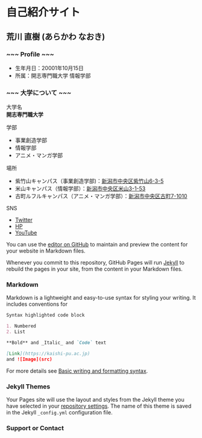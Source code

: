 # 自己紹介サイト

## **荒川 直樹  (あらかわ なおき)**
### ~~~ Profile ~~~
- 生年月日：20001年10月15日
- 所属：開志専門職大学 情報学部


### ~~~ 大学について ~~~
大学名  
**開志専門職大学**

学部
- 事業創造学部
- 情報学部
- アニメ・マンガ学部

場所
- 紫竹山キャンパス（事業創造学部)：[新潟市中央区紫竹山6-3-5](https://www.google.com/maps/place/開志専門職大学+紫竹山キャンパス/@37.8972699,139.0641602,17z/data=!3m1!4b1!4m5!3m4!1s0x5ff4c975ac09549b:0x3ef6747f69cc7e74!8m2!3d37.8972699!4d139.0663489)
- 米山キャンパス（情報学部）：[新潟市中央区米山3-1-53](https://www.google.com/maps/place/開志専門職大学+米山キャンパス/@37.9082027,139.0595338,17z/data=!3m1!4b1!4m5!3m4!1s0x5ff4c90103472417:0x3d0e6e934f1dd9f8!8m2!3d37.9082027!4d139.0617225)
- 古町ルフルキャンパス（アニメ・マンガ学部）：[新潟市中央区古町7-1010](https://www.google.com/maps/place/開志専門職大学+古町ルフルキャンパス/@37.9229165,139.0454626,15z/data=!4m5!3m4!1s0x0:0xe443a08c19587fa7!8m2!3d37.9229165!4d139.0454626)


SNS
- [Twitter](https://twitter.com/kaishi_pu?ref_src=twsrc%5Egoogle%7Ctwcamp%5Eserp%7Ctwgr%5Eauthor)
- [HP](https://kaishi-pu.ac.jp)
- [YouTube](https://www.youtube.com/channel/UCRGOmJoKbzqb1Qzb-QiV12A)



You can use the [editor on GitHub](https://github.com/Alice-Kisaragi/api-practice2/edit/main/README.md) to maintain and preview the content for your website in Markdown files.

Whenever you commit to this repository, GitHub Pages will run [Jekyll](https://jekyllrb.com/) to rebuild the pages in your site, from the content in your Markdown files.

### Markdown

Markdown is a lightweight and easy-to-use syntax for styling your writing. It includes conventions for

```markdown
Syntax highlighted code block

1. Numbered
2. List

**Bold** and _Italic_ and `Code` text

[Link](https://kaishi-pu.ac.jp)
and ![Image](src)
```

For more details see [Basic writing and formatting syntax](https://docs.github.com/en/github/writing-on-github/getting-started-with-writing-and-formatting-on-github/basic-writing-and-formatting-syntax).

### Jekyll Themes

Your Pages site will use the layout and styles from the Jekyll theme you have selected in your [repository settings](https://github.com/Alice-Kisaragi/api-practice2/settings/pages). The name of this theme is saved in the Jekyll `_config.yml` configuration file.

### Support or Contact


